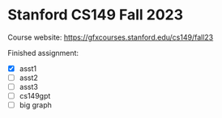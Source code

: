 # Stanford CS149 Fall 2023

Course website: https://gfxcourses.stanford.edu/cs149/fall23

Finished assignment: 

- [x] asst1
- [ ] asst2
- [ ] asst3
- [ ] cs149gpt
- [ ] big graph
